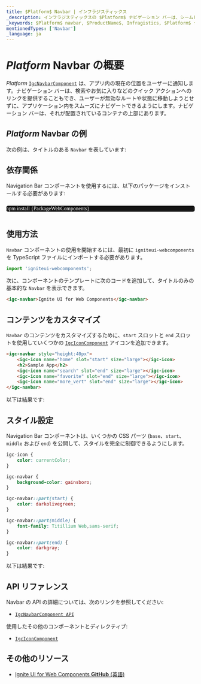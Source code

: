 ```yaml
---
title: $Platform$ Navbar | インフラジスティックス
_description: インフラジスティックスの $Platform$ ナビゲーション バーは、シームレスな統合により最適な UI エクスペリエンスを提供し、ユーザーがアプリケーション内をスムーズに移動できるようにします。Ignite UI for $Platform$ を使用してアプリケーションを改善します。
_keywords: $Platform$ navbar, $ProductName$, Infragistics, $Platform$ ナビゲーション バー, インフラジスティックス
mentionedTypes: ['Navbar']
_language: ja
---
```

# $Platform$ Navbar の概要

$Platform$ [`IgcNavbarComponent`](https://www.infragistics.com/products/ignite-ui-web-components/docs/typescript/latest/classes/IgcNavbarComponent.html) は、アプリ内の現在の位置をユーザーに通知します。ナビゲーション バーは、検索やお気に入りなどのクイック アクションへのリンクを提供することもでき、ユーザーが無効なルートや状態に移動しようとせずに、アプリケーション内をスムーズにナビゲートできるようにします。ナビゲーション バーは、それが配置されているコンテナの上部にあります。

## $Platform$ Navbar の例

次の例は、タイトルのある `Navbar` を表しています:

<code-view style="height: 300px"
           data-demos-base-url="{environment:dvDemosBaseUrl}"
           iframe-src="{environment:dvDemosBaseUrl}/menus/navbar-overview"
           alt="$Platform$ Navbar 概要の例"
           github-src="menus/navbar/overview">
</code-view>

## 依存関係

Navigation Bar コンポーネントを使用するには、以下のパッケージをインストールする必要があります:

<pre style="background:#141414;color:white;display:inline-block;padding:16x;margin-top:10px;font-family:'Consolas';border-radius:5px;width:100%">
npm install {PackageWebComponents}
</pre>

## 使用方法

`Navbar` コンポーネントの使用を開始するには、最初に `igniteui-webcomponents` を TypeScript ファイルにインポートする必要があります。

```typescript
import 'igniteui-webcomponents';
```

次に、コンポーネントのテンプレートに次のコードを追加して、タイトルのみの基本的な `Navbar` を表示できます。

```html
<igc-navbar>Ignite UI for Web Components</igc-navbar>
```

## コンテンツをカスタマイズ

`Navbar` のコンテンツをカスタマイズするために、`start` スロットと `end` スロットを使用していくつかの [`IgcIconComponent`](https://www.infragistics.com/products/ignite-ui-web-components/docs/typescript/latest/classes/IgcIconComponent.html) アイコンを追加できます。

```html
<igc-navbar style="height:40px">
    <igc-icon name="home" slot="start" size="large"></igc-icon>
    <h2>Sample App</h2>
    <igc-icon name="search" slot="end" size="large"></igc-icon>
    <igc-icon name="favorite" slot="end" size="large"></igc-icon>
    <igc-icon name="more_vert" slot="end" size="large"></igc-icon>
</igc-navbar>
```

以下は結果です:

<code-view style="height: 300px"
           data-demos-base-url="{environment:dvDemosBaseUrl}"
           iframe-src="{environment:dvDemosBaseUrl}/menus/navbar-content"
           alt="$Platform$ Navbar コンテンツの例"
           github-src="menus/navbar/content">
</code-view>

## スタイル設定

Navigation Bar コンポーネントは、いくつかの CSS パーツ (`base`、`start`、`middle` および `end`) を公開して、スタイルを完全に制御できるようにします。

```css
igc-icon {
    color: currentColor;
}

igc-navbar {
    background-color: gainsboro;
}

igc-navbar::part(start) {
    color: darkolivegreen;
}

igc-navbar::part(middle) {
    font-family: Titillium Web,sans-serif;
}

igc-navbar::part(end) {
    color: darkgray;
}
```

以下は結果です:

<code-view style="height: 300px"
           data-demos-base-url="{environment:dvDemosBaseUrl}"
           iframe-src="{environment:dvDemosBaseUrl}/menus/navbar-styling"
           alt="$Platform$ Navbar スタイル設定の例"
           github-src="menus/navbar/styling">
</code-view>

## API リファレンス

Navbar の API の詳細については、次のリンクを参照してください:
* [`IgcNavbarComponent API`](https://www.infragistics.com/products/ignite-ui-web-components/docs/typescript/latest/classes/IgcNavbarComponent.html)

使用したその他のコンポーネントとディレクティブ:
* [`IgcIconComponent`](https://www.infragistics.com/products/ignite-ui-web-components/docs/typescript/latest/classes/IgcIconComponent.html)

<div class="divider"></div>

## その他のリソース

<div class="divider--half"></div>

- [Ignite UI for Web Components **GitHub** (英語)](https://github.com/IgniteUI/igniteui-webcomponents)